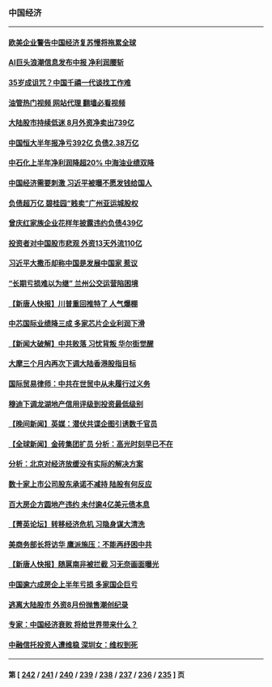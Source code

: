 ### 中国经济
---
#### [欧美企业警告中国经济复苏慢将拖累全球](../../pages/ncid283/n14062328.md?08281245) 
#### [AI巨头浪潮信息发布中报 净利润腰斩](../../pages/ncid283/n14062249.md?08281245) 
#### [35岁成诅咒？中国千禧一代谈找工作难](../../pages/ncid283/n14062161.md?08281245) 
#### [油管热门视频 网站代理 翻墙必看视频](http://138.2.39.72:81/youtube.html?epic-marker?08281245)
#### [大陆股市持续低迷 8月外资净卖出739亿](../../pages/ncid283/n14062202.md?08281245) 
#### [中国恒大半年报净亏392亿 负债2.38万亿](../../pages/ncid283/n14062225.md?08281245) 
#### [中石化上半年净利润降超20% 中海油业绩双降](../../pages/ncid283/n14062204.md?08281245) 
#### [中国经济需要刺激 习近平被曝不愿发钱给国人](../../pages/ncid283/n14062159.md?08281245) 
#### [负债超万亿 碧桂园“贱卖”广州亚运城股权](../../pages/ncid283/n14062146.md?08281245) 
#### [曾庆红家族企业花样年披露违约负债439亿](../../pages/ncid283/n14061791.md?08281245) 
#### [投资者对中国股市悲观 外资13天外流110亿](../../pages/ncid283/n14061517.md?08281245) 
#### [习近平大撒币却称中国是发展中国家 惹议](../../pages/ncid283/n14061495.md?08281245) 
#### [“长期亏损难以为继” 兰州公交运营陷困境](../../pages/ncid283/n14061388.md?08281245) 
#### [【新唐人快报】川普重回推特了 人气爆棚](../../pages/ncid283/n14061352.md?08281245) 
#### [中芯国际业绩降三成 多家芯片企业利润下滑](../../pages/ncid283/n14061314.md?08281245) 
#### [【新闻大破解】中共败落 习忧背叛 华尔街觉醒](../../pages/ncid283/n14061272.md?08281245) 
#### [大摩三个月内再次下调大陆香港股指目标](../../pages/ncid283/n14061261.md?08281245) 
#### [国际贸易律师：中共在世贸中从未履行过义务](../../pages/ncid283/n14060603.md?08281245) 
#### [穆迪下调龙湖地产信用评级到投资最低级别](../../pages/ncid283/n14061226.md?08281245) 
#### [【晚间新闻】英媒：潜伏共谍企图引诱数千官员](../../pages/ncid283/n14061003.md?08281245) 
#### [【全球新闻】金砖集团扩员 分析：高光时刻早已不在](../../pages/ncid283/n14061004.md?08281245) 
#### [分析：北京对经济放缓没有实际的解决方案](../../pages/ncid283/n14060906.md?08281245) 
#### [数十家上市公司股东承诺不减持 陆股有何反应](../../pages/ncid283/n14060751.md?08281245) 
#### [百大房企方圆地产违约 未付逾4亿美元债本息](../../pages/ncid283/n14060727.md?08281245) 
#### [【菁英论坛】转移经济危机 习隐身谋大清洗](../../pages/ncid283/n14060698.md?08281245) 
#### [美商务部长将访华 鹰派施压：不能再纾困中共](../../pages/ncid283/n14060716.md?08281245) 
#### [【新唐人快报】随扈南非被拦截 习无奈画面曝光](../../pages/ncid283/n14060709.md?08281245) 
#### [中国逾六成房企上半年亏损 多家国企巨亏](../../pages/ncid283/n14060637.md?08281245) 
#### [逃离大陆股市 外资8月份抛售潮创纪录](../../pages/ncid283/n14060628.md?08281245) 
#### [专家：中国经济衰败 将给世界带来什么？](../../pages/ncid283/n14059746.md?08281245) 
#### [中融信托投资人遭维稳 深圳女：维权到死](../../pages/ncid283/n14059695.md?08281245) 

---
#### 第 [ [242](./242.md?08281245) / [241](./241.md?08281245) / [240](./240.md?08281245) / [239](./239.md?08281245) / [238](./238.md?08281245) / [237](./237.md?08281245) / [236](./236.md?08281245) / [235](./235.md?08281245) ] 页
